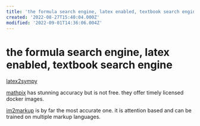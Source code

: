 ```yaml
---
title: 'the formula search engine, latex enabled, textbook search engine'
created: '2022-08-27T15:40:04.000Z'
modified: '2022-09-01T14:36:06.004Z'
---
```


# the formula search engine, latex enabled, textbook search engine

[latex2sympy](https://github.com/augustt198/latex2sympy)

[mathpix]() has stunning accuracy but is not free. they offer timely licensed docker images.

[im2markup]() is by far the most accurate one. it is attention based and can be trained on multiple markup languages.

